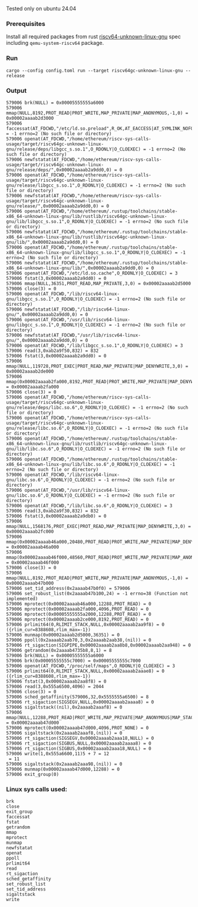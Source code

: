 Tested only on ubuntu 24.04

### Prerequisites

Install all required packages from rust [riscv64-unknown-linux-gnu](https://doc.rust-lang.org/nightly/rustc/platform-support/riscv64gc-unknown-linux-gnu.html) spec including `qemu-system-riscv64` package.

### Run
```cargo --config config.toml run --target riscv64gc-unknown-linux-gnu --release```

### Output
```
579006 brk(NULL) = 0x00005555555a6000
579006 mmap(NULL,8192,PROT_READ|PROT_WRITE,MAP_PRIVATE|MAP_ANONYMOUS,-1,0) = 0x00002aaaab2d3000
579006 faccessat(AT_FDCWD,"/etc/ld.so.preload",R_OK,AT_EACCESS|AT_SYMLINK_NOFOLLOW|0x555a4830) = -1 errno=2 (No such file or directory)
579006 openat(AT_FDCWD,"/home/ethereum/riscv-sys-calls-usage/target/riscv64gc-unknown-linux-gnu/release/deps/libgcc_s.so.1",O_RDONLY|O_CLOEXEC) = -1 errno=2 (No such file or directory)
579006 newfstatat(AT_FDCWD,"/home/ethereum/riscv-sys-calls-usage/target/riscv64gc-unknown-linux-gnu/release/deps/",0x00002aaaab2a9dd0,0) = 0
579006 openat(AT_FDCWD,"/home/ethereum/riscv-sys-calls-usage/target/riscv64gc-unknown-linux-gnu/release/libgcc_s.so.1",O_RDONLY|O_CLOEXEC) = -1 errno=2 (No such file or directory)
579006 newfstatat(AT_FDCWD,"/home/ethereum/riscv-sys-calls-usage/target/riscv64gc-unknown-linux-gnu/release/",0x00002aaaab2a9dd0,0) = 0
579006 openat(AT_FDCWD,"/home/ethereum/.rustup/toolchains/stable-x86_64-unknown-linux-gnu/lib/rustlib/riscv64gc-unknown-linux-gnu/lib/libgcc_s.so.1",O_RDONLY|O_CLOEXEC) = -1 errno=2 (No such file or directory)
579006 newfstatat(AT_FDCWD,"/home/ethereum/.rustup/toolchains/stable-x86_64-unknown-linux-gnu/lib/rustlib/riscv64gc-unknown-linux-gnu/lib/",0x00002aaaab2a9dd0,0) = 0
579006 openat(AT_FDCWD,"/home/ethereum/.rustup/toolchains/stable-x86_64-unknown-linux-gnu/lib/libgcc_s.so.1",O_RDONLY|O_CLOEXEC) = -1 errno=2 (No such file or directory)
579006 newfstatat(AT_FDCWD,"/home/ethereum/.rustup/toolchains/stable-x86_64-unknown-linux-gnu/lib/",0x00002aaaab2a9dd0,0) = 0
579006 openat(AT_FDCWD,"/etc/ld.so.cache",O_RDONLY|O_CLOEXEC) = 3
579006 fstat(3,0x00002aaaab2a9dd0) = 0
579006 mmap(NULL,36351,PROT_READ,MAP_PRIVATE,3,0) = 0x00002aaaab2d5000
579006 close(3) = 0
579006 openat(AT_FDCWD,"/lib/riscv64-linux-gnu/libgcc_s.so.1",O_RDONLY|O_CLOEXEC) = -1 errno=2 (No such file or directory)
579006 newfstatat(AT_FDCWD,"/lib/riscv64-linux-gnu/",0x00002aaaab2a9dd0,0) = 0
579006 openat(AT_FDCWD,"/usr/lib/riscv64-linux-gnu/libgcc_s.so.1",O_RDONLY|O_CLOEXEC) = -1 errno=2 (No such file or directory)
579006 newfstatat(AT_FDCWD,"/usr/lib/riscv64-linux-gnu/",0x00002aaaab2a9dd0,0) = 0
579006 openat(AT_FDCWD,"/lib/libgcc_s.so.1",O_RDONLY|O_CLOEXEC) = 3
579006 read(3,0xab2a9f50,832) = 832
579006 fstat(3,0x00002aaaab2a9dd0) = 0
579006 mmap(NULL,119728,PROT_EXEC|PROT_READ,MAP_PRIVATE|MAP_DENYWRITE,3,0) = 0x00002aaaab2de000
579006 mmap(0x00002aaaab2fa000,8192,PROT_READ|PROT_WRITE,MAP_PRIVATE|MAP_DENYWRITE|MAP_FIXED,3,0x1b000) = 0x00002aaaab2fa000
579006 close(3) = 0
579006 openat(AT_FDCWD,"/home/ethereum/riscv-sys-calls-usage/target/riscv64gc-unknown-linux-gnu/release/deps/libc.so.6",O_RDONLY|O_CLOEXEC) = -1 errno=2 (No such file or directory)
579006 openat(AT_FDCWD,"/home/ethereum/riscv-sys-calls-usage/target/riscv64gc-unknown-linux-gnu/release/libc.so.6",O_RDONLY|O_CLOEXEC) = -1 errno=2 (No such file or directory)
579006 openat(AT_FDCWD,"/home/ethereum/.rustup/toolchains/stable-x86_64-unknown-linux-gnu/lib/rustlib/riscv64gc-unknown-linux-gnu/lib/libc.so.6",O_RDONLY|O_CLOEXEC) = -1 errno=2 (No such file or directory)
579006 openat(AT_FDCWD,"/home/ethereum/.rustup/toolchains/stable-x86_64-unknown-linux-gnu/lib/libc.so.6",O_RDONLY|O_CLOEXEC) = -1 errno=2 (No such file or directory)
579006 openat(AT_FDCWD,"/lib/riscv64-linux-gnu/libc.so.6",O_RDONLY|O_CLOEXEC) = -1 errno=2 (No such file or directory)
579006 openat(AT_FDCWD,"/usr/lib/riscv64-linux-gnu/libc.so.6",O_RDONLY|O_CLOEXEC) = -1 errno=2 (No such file or directory)
579006 openat(AT_FDCWD,"/lib/libc.so.6",O_RDONLY|O_CLOEXEC) = 3
579006 read(3,0xab2a9f30,832) = 832
579006 fstat(3,0x00002aaaab2a9db0) = 0
579006 mmap(NULL,1568176,PROT_EXEC|PROT_READ,MAP_PRIVATE|MAP_DENYWRITE,3,0) = 0x00002aaaab2fc000
579006 mmap(0x00002aaaab46a000,20480,PROT_READ|PROT_WRITE,MAP_PRIVATE|MAP_DENYWRITE|MAP_FIXED,3,0x16e000) = 0x00002aaaab46a000
579006 mmap(0x00002aaaab46f000,48560,PROT_READ|PROT_WRITE,MAP_PRIVATE|MAP_ANONYMOUS|MAP_FIXED,-1,0) = 0x00002aaaab46f000
579006 close(3) = 0
579006 mmap(NULL,8192,PROT_READ|PROT_WRITE,MAP_PRIVATE|MAP_ANONYMOUS,-1,0) = 0x00002aaaab47b000
579006 set_tid_address(0x2aaaab47b0f0) = 579006
579006 set_robust_list(0x2aaaab47b100,24) = -1 errno=38 (Function not implemented)
579006 mprotect(0x00002aaaab46a000,12288,PROT_READ) = 0
579006 mprotect(0x00002aaaab2fa000,4096,PROT_READ) = 0
579006 mprotect(0x00005555555a2000,12288,PROT_READ) = 0
579006 mprotect(0x00002aaaab2ce000,8192,PROT_READ) = 0
579006 prlimit64(0,RLIMIT_STACK,NULL,0x00002aaaab2aa9f8) = 0 ({rlim_cur=8388608,rlim_max=-1})
579006 munmap(0x00002aaaab2d5000,36351) = 0
579006 ppoll(0x2aaaab2aab70,3,0x2aaaab2aab38,(nil)) = 0
579006 rt_sigaction(SIGPIPE,0x00002aaaab2aa8b8,0x00002aaaab2aa948) = 0
579006 getrandom(0x2aaaab4735b8,8,1) = 8
579006 brk(NULL) = 0x00005555555a6000
579006 brk(0x00005555555c7000) = 0x00005555555c7000
579006 openat(AT_FDCWD,"/proc/self/maps",O_RDONLY|O_CLOEXEC) = 3
579006 prlimit64(0,RLIMIT_STACK,NULL,0x00002aaaab2aaae8) = 0 ({rlim_cur=8388608,rlim_max=-1})
579006 fstat(3,0x00002aaaab2aa8f8) = 0
579006 read(3,0x555a6500,4096) = 2044
579006 close(3) = 0
579006 sched_getaffinity(579006,32,0x5555555a6500) = 8
579006 rt_sigaction(SIGSEGV,NULL,0x00002aaaab2aaaa8) = 0
579006 sigaltstack((nil),0x2aaaab2aaaf8) = 0
579006 mmap(NULL,12288,PROT_READ|PROT_WRITE,MAP_PRIVATE|MAP_ANONYMOUS|MAP_STACK,-1,0) = 0x00002aaaab47d000
579006 mprotect(0x00002aaaab47d000,4096,PROT_NONE) = 0
579006 sigaltstack(0x2aaaab2aaaf8,(nil)) = 0
579006 rt_sigaction(SIGSEGV,0x00002aaaab2aaa18,NULL) = 0
579006 rt_sigaction(SIGBUS,NULL,0x00002aaaab2aaaa8) = 0
579006 rt_sigaction(SIGBUS,0x00002aaaab2aaa18,NULL) = 0
579006 write(1,0x555a6600,11)5 + 7 = 12
 = 11
579006 sigaltstack(0x2aaaab2aaa98,(nil)) = 0
579006 munmap(0x00002aaaab47d000,12288) = 0
579006 exit_group(0)
```

### Linux sys calls used:
```
brk
close
exit_group
faccessat
fstat
getrandom
mmap
mprotect
munmap
newfstatat
openat
ppoll
prlimit64
read
rt_sigaction
sched_getaffinity
set_robust_list
set_tid_address
sigaltstack
write
```

